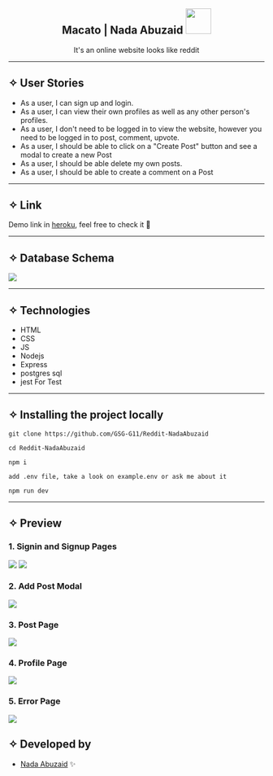 <div align="center"><h2> Macato | Nada Abuzaid <img src="https://media.giphy.com/media/mGcNjsfWAjY5AEZNw6/giphy.gif" width="50"></h2>

  <p align="center">It's an online website looks like reddit</p>
</div>
<hr>

## ✧ User Stories
- As a user, I can sign up and login.
- As a user, I can view their own profiles as well as any other person's profiles.
- As a user, I don't need to be logged in to view the website, however you need to be logged in to post, comment, upvote.
- As a user, I should be able to click on a "Create Post" button and see a modal to create a new Post
- As a user, I should be able delete my own posts.
- As a user, I should be able to create a comment on a Post
<hr>

## ✧ Link
Demo link in [heroku](https://reddit-nadaabuzaid.herokuapp.com/), feel free to check it 🤍 

<hr>

## ✧ Database Schema
<img src="https://d.top4top.io/p_2280hmj5j1.png">
<hr>

## ✧ Technologies
- HTML
- CSS
- JS
- Nodejs
- Express
- postgres sql
- jest For Test

<hr>

## ✧ Installing the project locally
``` git clone https://github.com/GSG-G11/Reddit-NadaAbuzaid ```

``` cd Reddit-NadaAbuzaid ```

``` npm i ```

``` add .env file, take a look on example.env or ask me about it ```

``` npm run dev ```

<hr>

## ✧ Preview

### 1. Signin and Signup Pages

<img src='https://b.top4top.io/p_2280dmehs1.png'>
<img src='https://c.top4top.io/p_2280q3p4e2.png'>

### 2. Add Post Modal

<img src='https://d.top4top.io/p_22809x7ac3.png'>

### 3. Post Page
<img src='https://e.top4top.io/p_2280voeh82.png'>

### 4. Profile Page
<img src='https://d.top4top.io/p_2280014u71.png'>


### 5. Error Page

<img src='https://j.top4top.io/p_22803wlis1.png'>

## ✧ Developed by
- [Nada Abuzaid](https://github.com/nada-abuzaid) ✨
